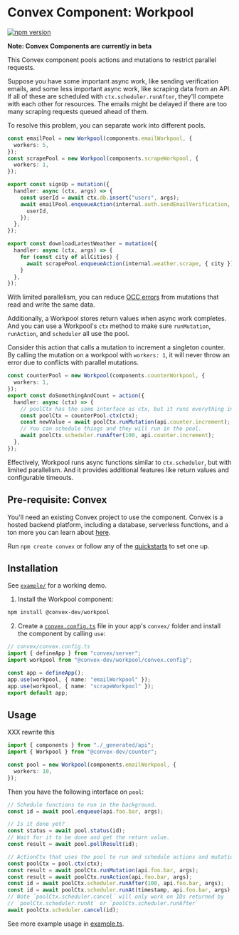 # Convex Component: Workpool

[![npm version](https://badge.fury.io/js/@convex-dev%2Fworkpool.svg)](https://badge.fury.io/js/@convex-dev%2Fworkpool)

**Note: Convex Components are currently in beta**

<!-- START: Include on https://convex.dev/components -->

This Convex component pools actions and mutations to restrict parallel requests.

Suppose you have some important async work, like sending verification emails,
and some less important async work, like scraping data from an API. If all of
these are scheduled with `ctx.scheduler.runAfter`, they'll compete with each
other for resources. The emails might be delayed if there are too many scraping
requests queued ahead of them.

To resolve this problem, you can separate work into different pools.

```ts
const emailPool = new Workpool(components.emailWorkpool, {
  workers: 5,
});
const scrapePool = new Workpool(components.scrapeWorkpool, {
  workers: 1,
});

export const signUp = mutation({
  handler: async (ctx, args) => {
    const userId = await ctx.db.insert("users", args);
    await emailPool.enqueueAction(internal.auth.sendEmailVerification, {
      userId,
    });
  },
});

export const downloadLatestWeather = mutation({
  handler: async (ctx, args) => {
    for (const city of allCities) {
      await scrapePool.enqueueAction(internal.weather.scrape, { city });
    }
  },
});
```

With limited parallelism, you can reduce
[OCC errors](https://docs.convex.dev/error#1)
from mutations that read and write the same data.

Additionally, a Workpool stores return values when async work completes.
And you can use a Workpool's `ctx` method to make sure `runMutation`,
`runAction`, and `scheduler` all use the pool.

Consider this action that calls a mutation to increment a singleton counter.
By calling the mutation on a workpool with `workers: 1`, it will never
throw an error due to conflicts with parallel mutations.

```ts
const counterPool = new Workpool(components.counterWorkpool, {
  workers: 1,
});
export const doSomethingAndCount = action({
  handler: async (ctx) => {
    // poolCtx has the same interface as ctx, but it runs everything in the pool.
    const poolCtx = counterPool.ctx(ctx);
    const newValue = await poolCtx.runMutation(api.counter.increment);
    // You can schedule things and they will run in the pool.
    await poolCtx.scheduler.runAfter(100, api.counter.increment);
  },
});
```

Effectively, Workpool runs async functions similar to `ctx.scheduler`, but with
limited parallelism. And it provides additional features like return values and
configurable timeouts.

## Pre-requisite: Convex

You'll need an existing Convex project to use the component.
Convex is a hosted backend platform, including a database, serverless functions,
and a ton more you can learn about [here](https://docs.convex.dev/get-started).

Run `npm create convex` or follow any of the [quickstarts](https://docs.convex.dev/home) to set one up.

## Installation

See [`example/`](./example/convex/) for a working demo.

1. Install the Workpool component:

```bash
npm install @convex-dev/workpool
```

2. Create a [`convex.config.ts`](./example/convex/convex.config.ts) file in your
   app's `convex/` folder and install the component by calling `use`:

```ts
// convex/convex.config.ts
import { defineApp } from "convex/server";
import workpool from "@convex-dev/workpool/convex.config";

const app = defineApp();
app.use(workpool, { name: "emailWorkpool" });
app.use(workpool, { name: "scrapeWorkpool" });
export default app;
```

## Usage

XXX rewrite this

```ts
import { components } from "./_generated/api";
import { Workpool } from "@convex-dev/counter";

const pool = new Workpool(components.emailWorkpool, {
  workers: 10,
});
```

Then you have the following interface on `pool`:

```ts
// Schedule functions to run in the background.
const id = await pool.enqueue(api.foo.bar, args);

// Is it done yet?
const status = await pool.status(id);
// Wait for it to be done and get the return value.
const result = await pool.pollResult(id);

// ActionCtx that uses the pool to run and schedule actions and mutations.
const poolCtx = pool.ctx(ctx);
const result = await poolCtx.runMutation(api.foo.bar, args);
const result = await poolCtx.runAction(api.foo.bar, args);
const id = await poolCtx.scheduler.runAfter(100, api.foo.bar, args);
const id = await poolCtx.scheduler.runAt(timestamp, api.foo.bar, args);
// Note `poolCtx.scheduler.cancel` will only work on IDs returned by
// `poolCtx.scheduler.runAt` or `poolCtx.scheduler.runAfter`
await poolCtx.scheduler.cancel(id);
```

See more example usage in [example.ts](./example/convex/example.ts).

<!-- END: Include on https://convex.dev/components -->
